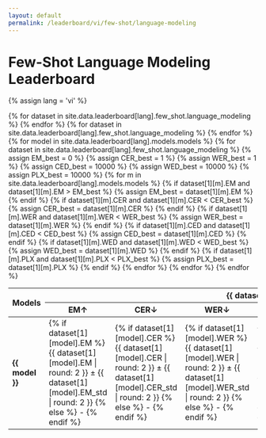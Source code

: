 ```yaml
---
layout: default
permalink: /leaderboard/vi/few-shot/language-modeling
---
```

# Few-Shot Language Modeling Leaderboard
{% assign lang = 'vi' %}

<table class="table table-bordered table-sm w-100 dtHorizontalTable" cellspacing="0">
  <thead>
    <tr>
      <th rowspan="2" class="text-center align-middle">
        <b>Models</b>
      </th>
      {% for dataset in site.data.leaderboard[lang].few_shot.language_modeling %}
      <th colspan="6" class="text-center">
        <b>{{ dataset[0] }}</b>
      </th>
      {% endfor %}
    </tr>
    <tr>
      {% for dataset in site.data.leaderboard[lang].few_shot.language_modeling %}
      <th class="text-center"><b>EM↑</b></th>
      <th class="text-center"><b>CER↓</b></th>
      <th class="text-center"><b>WER↓</b></th>
      <th class="text-center"><b>CED↓</b></th>
      <th class="text-center"><b>WED↓</b></th>
      <th class="text-center"><b>PLX↓</b></th>
      {% endfor %}
    </tr>
  </thead>
  <tbody>
    {% for model in site.data.leaderboard[lang].models.models %}
    <tr>
      <td class="text-center">
        <b>{{ model }}</b>
      </td>
      {% for dataset in site.data.leaderboard[lang].few_shot.language_modeling %}
        {% assign EM_best = 0 %}
        {% assign CER_best = 1 %}
        {% assign WER_best = 1 %}
        {% assign CED_best = 10000 %} 
        {% assign WED_best = 10000 %}
        {% assign PLX_best = 10000 %}
        {% for m in site.data.leaderboard[lang].models.models %}
          {% if dataset[1][m].EM and dataset[1][m].EM > EM_best %}
            {% assign EM_best = dataset[1][m].EM %}
          {% endif %}
          {% if dataset[1][m].CER and dataset[1][m].CER < CER_best %}
            {% assign CER_best = dataset[1][m].CER %}
          {% endif %}
          {% if dataset[1][m].WER and dataset[1][m].WER < WER_best %}
            {% assign WER_best = dataset[1][m].WER %}
          {% endif %}
          {% if dataset[1][m].CED and dataset[1][m].CED < CED_best %}
            {% assign CED_best = dataset[1][m].CED %}
          {% endif %}
          {% if dataset[1][m].WED and dataset[1][m].WED < WED_best %}
            {% assign WED_best = dataset[1][m].WED %}
          {% endif %}
          {% if dataset[1][m].PLX and dataset[1][m].PLX < PLX_best %}
            {% assign PLX_best = dataset[1][m].PLX %}
          {% endif %}
        {% endfor %}
        <td class="text-center" {% if dataset[1][model].EM == EM_best %}style="background-color: cyan;"{% endif %}>
          {% if dataset[1][model].EM %}
          {{ dataset[1][model].EM | round: 2 }} ± {{ dataset[1][model].EM_std | round: 2 }}
          {% else %}
          -
          {% endif %}
        </td>
        <td class="text-center" {% if dataset[1][model].CER == CER_best %}style="background-color: cyan;"{% endif %}>
          {% if dataset[1][model].CER %}
          {{ dataset[1][model].CER | round: 2 }} ± {{ dataset[1][model].CER_std | round: 2 }}
          {% else %}
          -
          {% endif %}
        </td>
        <td class="text-center" {% if dataset[1][model].WER == WER_best %}style="background-color: cyan;"{% endif %}>
          {% if dataset[1][model].WER %}
          {{ dataset[1][model].WER | round: 2 }} ± {{ dataset[1][model].WER_std | round: 2 }}
          {% else %}
          -
          {% endif %}
        </td>
        <td class="text-center" {% if dataset[1][model].CED == CED_best %}style="background-color: cyan;"{% endif %}>
          {% if dataset[1][model].CED %}
          {{ dataset[1][model].CED | round: 2 }} ± {{ dataset[1][model].CED_std | round: 2 }}
          {% else %}
          -
          {% endif %}
        </td>
        <td class="text-center" {% if dataset[1][model].WED == WED_best %}style="background-color: cyan;"{% endif %}>
          {% if dataset[1][model].WED %}
          {{ dataset[1][model].WED | round: 2 }} ± {{ dataset[1][model].WED_std | round: 2 }}
          {% else %}
          -
          {% endif %}
        </td>
        <td class="text-center" {% if dataset[1][model].PLX == PLX_best %}style="background-color: cyan;"{% endif %}>
          {% if dataset[1][model].PLX %}
          {{ dataset[1][model].PLX | round: 2 }} ± {{ dataset[1][model].PLX_std | round: 2 }}
          {% else %}
          -
          {% endif %}
        </td>
      {% endfor %}
    </tr>
    {% endfor %}
  </tbody>
</table>